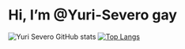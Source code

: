 # Hi, I’m @Yuri-Severo gay

  ![Yuri Severo GitHub stats](https://github-readme-stats.vercel.app/api?username=Yuri-Severo&show_icons=true&theme=dracula)
  [![Top Langs](https://github-readme-stats.vercel.app/api/top-langs/?username=Yuri-Severo&size_weight=0.5&count_weight=0.5&theme=dracula)](https://github.com/anuraghazra/github-readme-stats)


